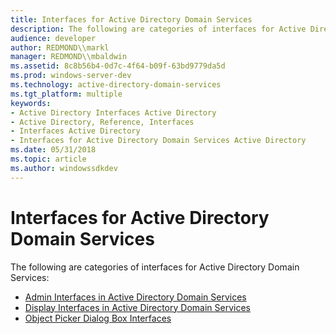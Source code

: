 ```yaml
---
title: Interfaces for Active Directory Domain Services
description: The following are categories of interfaces for Active Directory Domain Services.
audience: developer
author: REDMOND\\markl
manager: REDMOND\\mbaldwin
ms.assetid: 8c8b56b4-0d7c-4f64-b09f-63bd9779da5d
ms.prod: windows-server-dev
ms.technology: active-directory-domain-services
ms.tgt_platform: multiple
keywords:
- Active Directory Interfaces Active Directory
- Active Directory, Reference, Interfaces
- Interfaces Active Directory
- Interfaces for Active Directory Domain Services Active Directory
ms.date: 05/31/2018
ms.topic: article
ms.author: windowssdkdev
---
```


# Interfaces for Active Directory Domain Services

The following are categories of interfaces for Active Directory Domain Services:

-   [Admin Interfaces in Active Directory Domain Services](https://msdn.microsoft.com/library/aa772147)
-   [Display Interfaces in Active Directory Domain Services](display-interfaces-in-active-directory-domain-services.md)
-   [Object Picker Dialog Box Interfaces](object-picker-dialog-box-interfaces.md)

 

 




